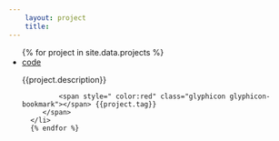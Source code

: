 ```yaml
--- 
    layout: project
    title: 
--- 
```

  <ul class="list-group">
      {% for project in site.data.projects %}
      <li class="list-group-item" style="background-color: transparent;">
         <span>
            <!-- <h3> {{project.name}}</h3> -->
            <span>
              <span class="glyphicon glyphicon-download-alt"></span>
              <a href="{{page.source}}" target="_blank" title="download source">code</a> 
            <!-- <a  target="_blank" href="{{project.github}}">
                 <h3> {{project.name}}</h3>
            </a> -->
            </span>
            <p> {{project.description}}</p>
             
             <span style=" color:red" class="glyphicon glyphicon-bookmark"></span> {{project.tag}}
         </span>
      </li>
      {% endfor %}
   </ul>

<!-- project: Expense Tracker
  github: konklone
  tag: Xamarin, C#
  description: This project is to explore the Xamarin capability. -->

   <!-- <ul class="list-group">
  {% for post in site.tags[tag] %}
     <a class="list-group-item"  href="{{site.baseurl}}{{post.url}}" rel="bookmark" title="Permanent Link to {{site.baseurl}}{{post.url}}">
            {{post.title}} &nbsp;&nbsp;| &nbsp; &nbsp; <small>{{post.date | date: "%b %d, %Y" }}</small> </a>
  {% endfor %} -->

